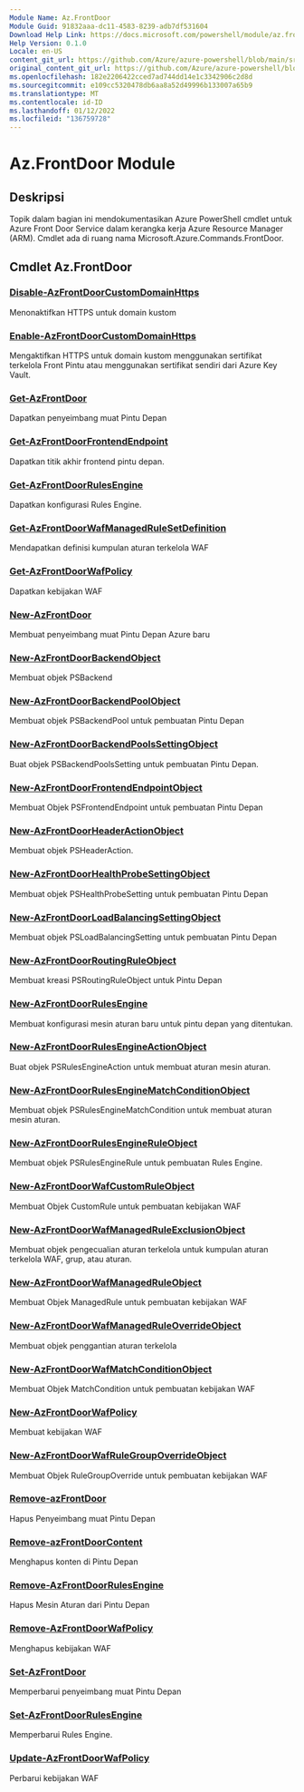 ```yaml
---
Module Name: Az.FrontDoor
Module Guid: 91832aaa-dc11-4583-8239-adb7df531604
Download Help Link: https://docs.microsoft.com/powershell/module/az.frontdoor
Help Version: 0.1.0
Locale: en-US
content_git_url: https://github.com/Azure/azure-powershell/blob/main/src/FrontDoor/FrontDoor/help/Az.FrontDoor.md
original_content_git_url: https://github.com/Azure/azure-powershell/blob/main/src/FrontDoor/FrontDoor/help/Az.FrontDoor.md
ms.openlocfilehash: 182e2206422cced7ad744dd14e1c3342906c2d8d
ms.sourcegitcommit: e109cc5320478db6aa8a52d49996b133007a65b9
ms.translationtype: MT
ms.contentlocale: id-ID
ms.lasthandoff: 01/12/2022
ms.locfileid: "136759728"
---
```

# Az.FrontDoor Module
## Deskripsi
Topik dalam bagian ini mendokumentasikan Azure PowerShell cmdlet untuk Azure Front Door Service dalam kerangka kerja Azure Resource Manager (ARM). Cmdlet ada di ruang nama Microsoft.Azure.Commands.FrontDoor.

## Cmdlet Az.FrontDoor
### [Disable-AzFrontDoorCustomDomainHttps](Disable-AzFrontDoorCustomDomainHttps.md)
Menonaktifkan HTTPS untuk domain kustom

### [Enable-AzFrontDoorCustomDomainHttps](Enable-AzFrontDoorCustomDomainHttps.md)
Mengaktifkan HTTPS untuk domain kustom menggunakan sertifikat terkelola Front Pintu atau menggunakan sertifikat sendiri dari Azure Key Vault.

### [Get-AzFrontDoor](Get-AzFrontDoor.md)
Dapatkan penyeimbang muat Pintu Depan

### [Get-AzFrontDoorFrontendEndpoint](Get-AzFrontDoorFrontendEndpoint.md)
Dapatkan titik akhir frontend pintu depan.

### [Get-AzFrontDoorRulesEngine](Get-AzFrontDoorRulesEngine.md)
Dapatkan konfigurasi Rules Engine.

### [Get-AzFrontDoorWafManagedRuleSetDefinition](Get-AzFrontDoorWafManagedRuleSetDefinition.md)
Mendapatkan definisi kumpulan aturan terkelola WAF

### [Get-AzFrontDoorWafPolicy](Get-AzFrontDoorWafPolicy.md)
Dapatkan kebijakan WAF

### [New-AzFrontDoor](New-AzFrontDoor.md)
Membuat penyeimbang muat Pintu Depan Azure baru

### [New-AzFrontDoorBackendObject](New-AzFrontDoorBackendObject.md)
Membuat objek PSBackend

### [New-AzFrontDoorBackendPoolObject](New-AzFrontDoorBackendPoolObject.md)
Membuat objek PSBackendPool untuk pembuatan Pintu Depan

### [New-AzFrontDoorBackendPoolsSettingObject](New-AzFrontDoorBackendPoolsSettingObject.md)
Buat objek PSBackendPoolsSetting untuk pembuatan Pintu Depan.

### [New-AzFrontDoorFrontendEndpointObject](New-AzFrontDoorFrontendEndpointObject.md)
Membuat Objek PSFrontendEndpoint untuk pembuatan Pintu Depan

### [New-AzFrontDoorHeaderActionObject](New-AzFrontDoorHeaderActionObject.md)
Membuat objek PSHeaderAction.

### [New-AzFrontDoorHealthProbeSettingObject](New-AzFrontDoorHealthProbeSettingObject.md)
Membuat objek PSHealthProbeSetting untuk pembuatan Pintu Depan

### [New-AzFrontDoorLoadBalancingSettingObject](New-AzFrontDoorLoadBalancingSettingObject.md)
Membuat objek PSLoadBalancingSetting untuk pembuatan Pintu Depan

### [New-AzFrontDoorRoutingRuleObject](New-AzFrontDoorRoutingRuleObject.md)
Membuat kreasi PSRoutingRuleObject untuk Pintu Depan

### [New-AzFrontDoorRulesEngine](New-AzFrontDoorRulesEngine.md)
Membuat konfigurasi mesin aturan baru untuk pintu depan yang ditentukan. 

### [New-AzFrontDoorRulesEngineActionObject](New-AzFrontDoorRulesEngineActionObject.md)
Buat objek PSRulesEngineAction untuk membuat aturan mesin aturan.

### [New-AzFrontDoorRulesEngineMatchConditionObject](New-AzFrontDoorRulesEngineMatchConditionObject.md)
Membuat objek PSRulesEngineMatchCondition untuk membuat aturan mesin aturan.

### [New-AzFrontDoorRulesEngineRuleObject](New-AzFrontDoorRulesEngineRuleObject.md)
Membuat objek PSRulesEngineRule untuk pembuatan Rules Engine.

### [New-AzFrontDoorWafCustomRuleObject](New-AzFrontDoorWafCustomRuleObject.md)
Membuat Objek CustomRule untuk pembuatan kebijakan WAF

### [New-AzFrontDoorWafManagedRuleExclusionObject](New-AzFrontDoorWafManagedRuleExclusionObject.md)
Membuat objek pengecualian aturan terkelola untuk kumpulan aturan terkelola WAF, grup, atau aturan.

### [New-AzFrontDoorWafManagedRuleObject](New-AzFrontDoorWafManagedRuleObject.md)
Membuat Objek ManagedRule untuk pembuatan kebijakan WAF

### [New-AzFrontDoorWafManagedRuleOverrideObject](New-AzFrontDoorWafManagedRuleOverrideObject.md)
Membuat objek penggantian aturan terkelola

### [New-AzFrontDoorWafMatchConditionObject](New-AzFrontDoorWafMatchConditionObject.md)
Membuat Objek MatchCondition untuk pembuatan kebijakan WAF

### [New-AzFrontDoorWafPolicy](New-AzFrontDoorWafPolicy.md)
Membuat kebijakan WAF

### [New-AzFrontDoorWafRuleGroupOverrideObject](New-AzFrontDoorWafRuleGroupOverrideObject.md)
Membuat Objek RuleGroupOverride untuk pembuatan kebijakan WAF

### [Remove-azFrontDoor](Remove-AzFrontDoor.md)
Hapus Penyeimbang muat Pintu Depan

### [Remove-azFrontDoorContent](Remove-AzFrontDoorContent.md)
Menghapus konten di Pintu Depan

### [Remove-AzFrontDoorRulesEngine](Remove-AzFrontDoorRulesEngine.md)
Hapus Mesin Aturan dari Pintu Depan

### [Remove-AzFrontDoorWafPolicy](Remove-AzFrontDoorWafPolicy.md)
Menghapus kebijakan WAF

### [Set-AzFrontDoor](Set-AzFrontDoor.md)
Memperbarui penyeimbang muat Pintu Depan

### [Set-AzFrontDoorRulesEngine](Set-AzFrontDoorRulesEngine.md)
Memperbarui Rules Engine.

### [Update-AzFrontDoorWafPolicy](Update-AzFrontDoorWafPolicy.md)
Perbarui kebijakan WAF

